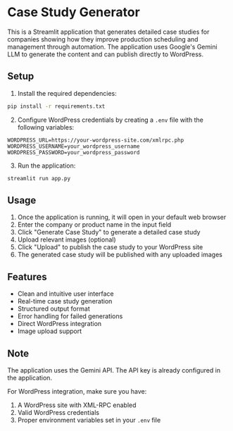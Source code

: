 # Case Study Generator

This is a Streamlit application that generates detailed case studies for companies showing how they improve production scheduling and management through automation. The application uses Google's Gemini LLM to generate the content and can publish directly to WordPress.

## Setup

1. Install the required dependencies:
```bash
pip install -r requirements.txt
```

2. Configure WordPress credentials by creating a `.env` file with the following variables:
```
WORDPRESS_URL=https://your-wordpress-site.com/xmlrpc.php
WORDPRESS_USERNAME=your_wordpress_username
WORDPRESS_PASSWORD=your_wordpress_password
```

3. Run the application:
```bash
streamlit run app.py
```

## Usage

1. Once the application is running, it will open in your default web browser
2. Enter the company or product name in the input field
3. Click "Generate Case Study" to generate a detailed case study
4. Upload relevant images (optional)
5. Click "Upload" to publish the case study to your WordPress site
6. The generated case study will be published with any uploaded images

## Features

- Clean and intuitive user interface
- Real-time case study generation
- Structured output format
- Error handling for failed generations
- Direct WordPress integration
- Image upload support

## Note

The application uses the Gemini API. The API key is already configured in the application. 

For WordPress integration, make sure you have:
1. A WordPress site with XML-RPC enabled
2. Valid WordPress credentials
3. Proper environment variables set in your `.env` file 